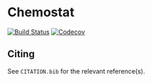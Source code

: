# Chemostat

[![Build Status](https://travis-ci.com/josePereiro/Chemostat.svg?branch=master)](https://travis-ci.com/josePereiro/Chemostat)
[![Codecov](https://codecov.io/gh/josePereiro/Chemostat.jl/branch/master/graph/badge.svg)](https://codecov.io/gh/josePereiro/Chemostat.jl)

## Citing

See `CITATION.bib` for the relevant reference(s).
